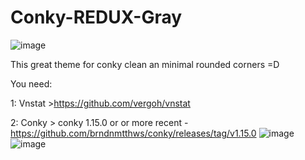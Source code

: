 # Conky-REDUX-Gray
![image](https://i.imgur.com/rdGjvi2.png)

This great theme for conky clean an minimal rounded corners =D

You need:

1:  Vnstat >https://github.com/vergoh/vnstat

2:  Conky  > conky 1.15.0 or or more recent - https://github.com/brndnmtthws/conky/releases/tag/v1.15.0
![image](https://i.imgur.com/sAhFp7s.png)
![image](https://i.imgur.com/5LIUnSi.png)
